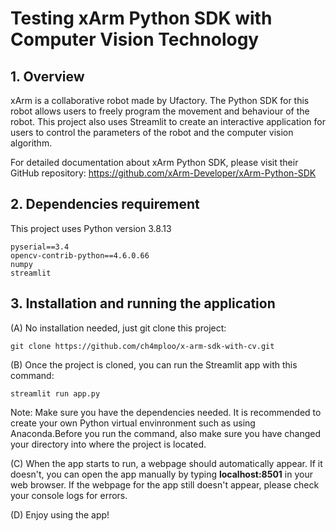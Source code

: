 # Testing xArm Python SDK with Computer Vision Technology

## 1. Overview
xArm is a collaborative robot made by Ufactory. The Python SDK for this robot allows users to freely program the movement and behaviour of the robot. This project also uses Streamlit to create an interactive application for users to control the parameters of the robot and the computer vision algorithm.

For detailed documentation about xArm Python SDK, please visit their GitHub repository:
https://github.com/xArm-Developer/xArm-Python-SDK

## 2. Dependencies requirement
This project uses Python version 3.8.13
```
pyserial==3.4
opencv-contrib-python==4.6.0.66
numpy
streamlit
```

## 3. Installation and running the application
(A) No installation needed, just git clone this project:
```
git clone https://github.com/ch4mploo/x-arm-sdk-with-cv.git
```
(B) Once the project is cloned, you can run the Streamlit app with this command:
```
streamlit run app.py
```
Note: Make sure you have the dependencies needed. It is recommended to create your own Python virtual envinronment such as using Anaconda.Before you run the command, also make sure you have changed your directory into where the project is located.

(C) When the app starts to run, a webpage should automatically appear. If it doesn't, you can open the app manually by typing **localhost:8501** in your web browser. If the webpage for the app still doesn't appear, please check your console logs for errors.

(D) Enjoy using the app!
